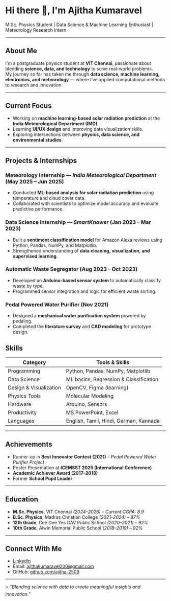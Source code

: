 # Hi there 👋, I'm Ajitha Kumaravel

M.Sc. Physics Student | Data Science & Machine Learning Enthusiast | Meteorology Research Intern

---

## About Me
I'm a postgraduate physics student at **VIT Chennai**, passionate about blending **science, data, and technology** to solve real-world problems.  
My journey so far has taken me through **data science, machine learning, electronics, and meteorology** — where I’ve applied computational methods to research and innovation.

---

##  Current Focus
-  Working on **machine learning-based solar radiation prediction** at the **India Meteorological Department (IMD)**.  
-  Learning **UI/UX design** and improving data visualization skills.  
-  Exploring intersections between **physics, data science, and environmental studies**.

---

##  Projects & Internships

###  Meteorology Internship — *India Meteorological Department* (May 2025 – Jun 2025)
- Conducted **ML-based analysis for solar radiation prediction** using temperature and cloud cover data.  
- Collaborated with scientists to optimize model accuracy and evaluate predictive performance.

###  Data Science Internship — *SmartKnower* (Jan 2023 – Mar 2023)
- Built a **sentiment classification model** for Amazon Alexa reviews using Python, Pandas, NumPy, and Matplotlib.  
- Strengthened understanding of **data cleaning, visualization, and supervised learning**.

###  Automatic Waste Segregator (Aug 2023 – Oct 2023)
- Developed an **Arduino-based sensor system** to automatically classify waste by type.  
- Programmed sensor integration and logic for efficient waste sorting.

###  Pedal Powered Water Purifier (Nov 2021)
- Designed a **mechanical water purification system** powered by pedaling.  
- Completed the **literature survey** and **CAD modeling** for prototype design.


##  Skills

| Category | Tools & Skills |
|-----------|----------------|
| Programming | Python, Pandas, NumPy, Matplotlib |
| Data Science | ML basics, Regression & Classification |
| Design & Visualization | OpenCV, Figma (learning) |
| Physics Tools | Molecular Modeling |
| Hardware | Arduino, Sensors |
| Productivity | MS PowerPoint, Excel |
| Languages | English, Tamil, Hindi, German, Kannada |

---

##  Achievements
-  Runner-up in **Best Innovator Contest (2021)** – *Pedal Powered Water Purifier Project*  
-  Poster Presentation at **ICEMSST 2025 (International Conference)**  
- **Academic Achiever Award (2017–2018)**  
-  Former **School Pupil Leader**

---

##  Education
- **M.Sc. Physics**, VIT Chennai *(2024–2026)* – *Current CGPA: 8.9*  
- **B.Sc. Physics**, Madras Christian College *(2021–2024)* – *87%*  
- **12th Grade**, Cee Dee Yes DAV Public School *(2020–2021)* – *92%*  
- **10th Grade**, Alwin Memorial Public School *(2018–2019)* – *92%*

---

##  Connect With Me
- [LinkedIn](https://www.linkedin.com/in/ajitha-kumaravel)
- Email: [ajithakumaravel200@gmail.com](mailto:ajithakumaravel200@gmail.com)
- GitHub: [github.com/ajitha-2509](https://github.com/ajitha-2509)

---

⭐️ *“Blending science with data to create meaningful insights and innovation.”*
